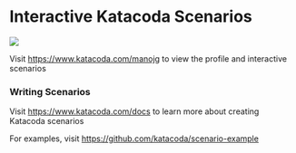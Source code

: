 # Interactive Katacoda Scenarios

[![](http://shields.katacoda.com/katacoda/manojg/count.svg)](https://www.katacoda.com/manojg "Get your profile on Katacoda.com")

Visit https://www.katacoda.com/manojg to view the profile and interactive scenarios

### Writing Scenarios
Visit https://www.katacoda.com/docs to learn more about creating Katacoda scenarios

For examples, visit https://github.com/katacoda/scenario-example
